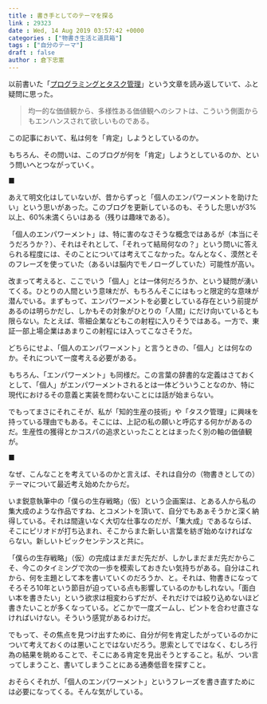 ```yaml
---
title : 書き手としてのテーマを探る
link : 29323
date : Wed, 14 Aug 2019 03:57:42 +0000
categories : ["物書き生活と道具箱"]
tags : ["自分のテーマ"]
draft : false
author : 倉下忠憲
---
```


以前書いた「<a href="https://rashita.net/blog/?p=29300">プログラミングとタスク管理</a>」という文章を読み返していて、ふと疑問に思った。

<blockquote>
均一的な価値観から、多様性ある価値観へのシフトは、こういう側面からもエンハンスされて欲しいものである。
</blockquote>

この記事において、私は何を「肯定」しようとしているのか。

もちろん、その問いは、このブログが何を「肯定」しようとしているのか、という問いへとつながっていく。

■

あえて明文化はしていないが、昔からずっと「個人のエンパワーメントを助けたい」という思いがあった。このブログを更新しているのも、そうした思いが3%以上、60%未満くらいはある（残りは趣味である）。

「個人のエンパワーメント」は、特に害のなさそうな概念ではあるが（本当にそうだろうか？）、それはそれとして、「それって結局何なの？」という問いに答えられる程度には、そのことについては考えてこなかった。なんとなく、漠然とそのフレーズを使っていた（あるいは脳内でモノローグしていた）可能性が高い。

改まって考えると、ここでいう「個人」とは一体何だろうか、という疑問が湧いてくる。ひとりの人間という意味だが、もちろんそこにはもっと限定的な意味が潜んでいる。まずもって、エンパワーメントを必要としている存在という前提があるのは明らかだし、しかもその対象がひとりの「人間」にだけ向いているとも限らない。たとえば、零細企業などもこの射程に入りそうではある。一方で、東証一部上場企業はあまりこの射程には入ってこなさそうだ。

どちらにせよ、「個人のエンパワーメント」と言うときの、「個人」とは何なのか。それについて一度考える必要がある。

もちろん、「エンパワーメント」も同様だ。この言葉の辞書的な定義はさておくとして、「個人」がエンパワーメントされるとは一体どういうことなのか、特に現代におけるその意義と実装を問わないことには話が始まらない。

でもってまさにそれこそが、私が「知的生産の技術」や「タスク管理」に興味を持っている理由でもある。そこには、上記の私の願いと呼応する何かがあるのだ。生産性の獲得とかコスパの追求といったこととはまったく別の軸の価値観が。

■

なぜ、こんなことを考えているのかと言えば、それは自分の（物書きとしての）テーマについて最近考え始めたからだ。

いま鋭意執筆中の「僕らの生存戦略」（仮）という企画案は、とある人から私の集大成のような作品ですね、とコメントを頂いて、自分でもあぁそうかと深く納得している。それは間違いなく大切な仕事なのだが、「集大成」であるならば、そこにピリオドが打ち込まれ、そこからまた新しい言葉を紡ぎ始めなければならない。新しいトピックセンテンスと共に。

「僕らの生存戦略」（仮）の完成はまだまだ先だが、しかしまだまだ先だからこそ、今このタイミングで次の一歩を模索しておきたい気持ちがある。自分はこれから、何を主題として本を書いていくのだろうか、と。それは、物書きになってそろそろ10年という節目が迫っている点も影響しているのかもしれない。「面白い本を書きたい」という欲求は相変わらずだが、それだけでは絞り込めないほど書きたいことが多くなっている。どこかで一度ズームし、ピントを合わせ直さなければいけない。そういう感覚があるわけだ。

でもって、その焦点を見つけ出すために、自分が何を肯定したがっているのかについて考えておくのは悪いことではないだろう。思索としてではなく、むしろ行為の結果を眺めることで、そこにある肯定を見出そうとすること。私が、つい言ってしまうこと、書いてしまうことにある通奏低音を探すこと。

おそらくそれが、「個人のエンパワーメント」というフレーズを書き直すためには必要になってくる。そんな気がしている。